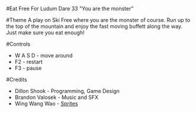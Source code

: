 #Eat Free
For Ludum Dare 33 "You are the monster"

#Theme
A play on Ski Free where you are the monster of course.  Run up to the top of the mountain and enjoy the fast moving buffett along the way.  Just make sure you eat enough!

#Controls
* W A S D - move around
* F2 - restart
* F3 - pause

#Credits
* Dillon Shook - Programming, Game Design
* Brandon Valosek - Music and SFX
* Wing Wang Wao - [Sprites](http://www.vg-resource.com/thread-8939-post-168194.html)